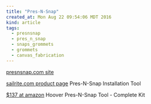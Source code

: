 ```yaml
---
title: "Pres-N-Snap"
created_at: Mon Aug 22 09:54:06 MDT 2016
kind: article
tags:
  - presnsnap
  - pres_n_snap
  - snaps_grommets
  - grommets
  - canvas_fabrication
---
```


<a href="http://presnsnap.com/" target="_blank">presnsnap.com site</a>

<a href="http://www.sailrite.com/Pres-N-Snap-Fastener-Tool" target="_blank">sailrite.com product page</a>
Pres-N-Snap Installation Tool

<a href="https://www.amazon.com/Hoover-Pres-N-Snap-Tool-Complete-Kit/dp/B008D4F4Y2" target="_blank">$137 at amazon</a>
Hoover Pres-N-Snap Tool - Complete Kit 

<!--
html boilerplate
<a href="" target="_blank"></a>
<a name=""></a>
<img src="" width="400px">
<ul>
  <li></li>
</ul>
<pre>
</pre>
<pre><code>
</code></pre>
-->
